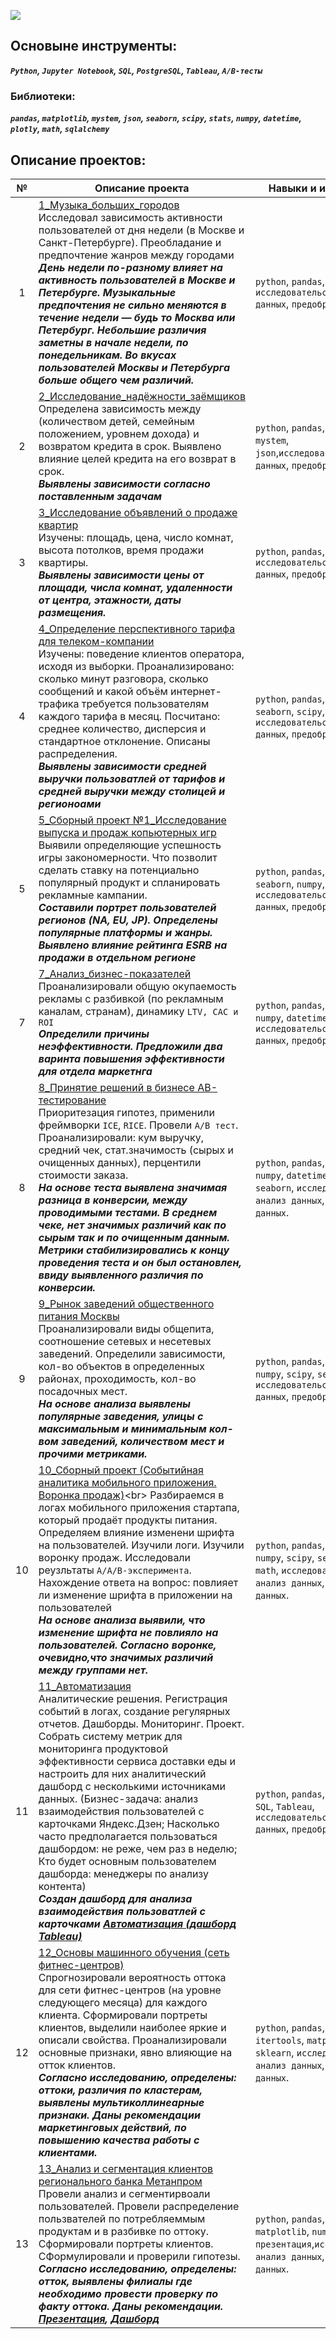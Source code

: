[![](https://user-images.githubusercontent.com/94078912/167956530-793583be-9d16-4230-9703-49b0a23031cd.png)](https://practicum.yandex.ru/profile/data-analyst/)  
## Основыне инструменты:  
***`Python`, `Jupyter Notebook`, `SQL`, `PostgreSQL`, `Tableau`, `А/В-тесты`***  
### Библиотеки:  
***`pandas`, `matplotlib`, `mystem`, `json`, `seaborn`, `scipy`, `stats`, `numpy`, `datetime`, `plotly`, `math`, `sqlalchemy`***   
## Описание проектов: 
**№** |**Описание проекта** |**Навыки и инструменты**
:-----------:|----------|------------------------ 
1|[1_Музыка_больших_городов](https://github.com/magnusred1986/YP_data_analyst_/blob/main/01_%D0%9C%D1%83%D0%B7%D1%8B%D0%BA%D0%B0_%D0%B1%D0%BE%D0%BB%D1%8C%D1%88%D0%B8%D1%85_%D0%B3%D0%BE%D1%80%D0%BE%D0%B4%D0%BE%D0%B2/1_%D0%9F%D1%80%D0%BE%D0%B5%D0%BA%D1%82_%D0%BC%D1%83%D0%B7%D1%8B%D0%BA%D0%B0_%D0%B1%D0%BE%D0%BB%D1%8C%D1%88%D0%B8%D1%85_%D0%B3%D0%BE%D1%80%D0%BE%D0%B4%D0%BE%D0%B2.ipynb)<br>Исследовал зависимость активности пользователей от дня недели (в Москве и Санкт-Петербурге). Преобладание и предпочтение жанров между городами <br>***День недели по-разному влияет на активность пользователей в Москве и Петербурге. Музыкальные предпочтения не сильно меняются в течение недели — будь то Москва или Петербург. Небольшие различия заметны в начале недели, по понедельникам. Во вкусах пользователей Москвы и Петербурга больше общего чем различий.***| `python`, `pandas`, `исследовательский анализ данных`, `предобработка данных`.    
2|[2_Исследование_надёжности_заёмщиков](https://github.com/magnusred1986/YP_data_analyst_/blob/main/02_%D0%98%D1%81%D1%81%D0%BB%D0%B5%D0%B4%D0%BE%D0%B2%D0%B0%D0%BD%D0%B8%D0%B5_%D0%BD%D0%B0%D0%B4%D0%B5%D0%B6%D0%BD%D0%BE%D1%81%D1%82%D0%B8_%D0%B7%D0%B0%D0%B5%D0%BC%D1%89%D0%B8%D0%BA%D0%BE%D0%B2/2_%D0%9F%D1%80%D0%BE%D0%B5%D0%BA%D1%82_%D0%98%D1%81%D1%81%D0%BB%D0%B5%D0%B4%D0%BE%D0%B2%D0%B0%D0%BD%D0%B8%D0%B5_%D0%BD%D0%B0%D0%B4%D1%91%D0%B6%D0%BD%D0%BE%D1%81%D1%82%D0%B8_%D0%B7%D0%B0%D1%91%D0%BC%D1%89%D0%B8%D0%BA%D0%BE%D0%B2.ipynb)<br>Определена зависимость между (количеством детей, семейным положением, уровнем дохода) и возвратом кредита в срок. Выявлено влияние целей кредита на его возврат в срок.<br> ***Выявлены зависимости согласно поставленным задачам*** | `python`, `pandas`, `matplotlib`, `mystem`, `json`,`исследовательский анализ данных`, `предобработка данных`.
3|[3_Исследование объявлений о продаже квартир](https://github.com/magnusred1986/YP_data_analyst_/blob/main/03_%D0%98%D1%81%D1%81%D0%BB%D0%B5%D0%B4%D0%BE%D0%B2%D0%B0%D0%BD%D0%B8%D0%B5_%D0%BE%D0%B1%D1%8A%D1%8F%D0%B2%D0%BB%D0%B5%D0%BD%D0%B8%D0%B9_%D0%BE_%D0%BF%D1%80%D0%BE%D0%B4%D0%B0%D0%B6%D0%B5_%D0%BA%D0%B2%D0%B0%D1%80%D1%82%D0%B8%D1%80/3_%D0%98%D1%81%D1%81%D0%BB%D0%B5%D0%B4%D0%BE%D0%B2%D0%B0%D0%BD%D0%B8%D0%B5_%D0%BE%D0%B1%D1%8A%D1%8F%D0%B2%D0%BB%D0%B5%D0%BD%D0%B8%D0%B9_%D0%BE_%D0%BF%D1%80%D0%BE%D0%B4%D0%B0%D0%B6%D0%B5_%D0%BA%D0%B2%D0%B0%D1%80%D1%82%D0%B8%D1%80.ipynb)<br>Изучены: площадь, цена, число комнат, высота потолков, время продажи квартиры.<br> ***Выявлены зависимости цены от площади, числа комнат, удаленности от центра, этажности, даты размещения.*** | `python`, `pandas`, `matplotlib`, `исследовательский анализ данных`, `предобработка данных`.    
4|[4_Определение перспективного тарифа для телеком-компании](https://github.com/magnusred1986/YP_data_analyst_/blob/main/04_%D0%9E%D0%BF%D1%80%D0%B5%D0%B4%D0%B5%D0%BB%D0%B5%D0%BD%D0%B8%D0%B5_%D0%BF%D0%B5%D1%80%D1%81%D0%BF%D0%B5%D0%BA%D1%82%D0%B8%D0%B2%D0%BD%D0%BE%D0%B3%D0%BE_%D1%82%D0%B0%D1%80%D0%B8%D1%84%D0%B0_%D0%B4%D0%BB%D1%8F_%D1%82%D0%B5%D0%BB%D0%B5%D0%BA%D0%BE%D0%BC-%D0%BA%D0%BE%D0%BC%D0%BF%D0%B0%D0%BD%D0%B8%D0%B8/4_%D0%9F%D1%80%D0%BE%D0%B5%D0%BA%D1%82_%D0%9E%D0%BF%D1%80%D0%B5%D0%B4%D0%B5%D0%BB%D0%B5%D0%BD%D0%B8%D0%B5_%D0%BF%D0%B5%D1%80%D1%81%D0%BF%D0%B5%D0%BA%D1%82%D0%B8%D0%B2%D0%BD%D0%BE%D0%B3%D0%BE_%D1%82%D0%B0%D1%80%D0%B8%D1%84%D0%B0.ipynb)<br>Изучены: поведение клиентов оператора, исходя из выборки. Проанализировано: сколько минут разговора, сколько сообщений и какой объём интернет-трафика требуется пользователям каждого тарифа в месяц. Посчитано:  среднее количество, дисперсия и стандартное отклонение. Описаны распределения. <br> ***Выявлены зависимости средней выручки пользоватлей от тарифов и средней выручки между столицей и регионоами*** | `python`, `pandas`, `matplotlib`, `seaborn`, `scipy`, `stats`, `исследовательский анализ данных`, `предобработка данных`.    
5|[5_Сборный проект №1_Исследование выпуска и продаж копьютерных игр](https://github.com/magnusred1986/YP_data_analyst_/blob/main/05_%D0%A1%D0%B1%D0%BE%D1%80%D0%BD%D1%8B%D0%B9_%D0%BF%D1%80%D0%BE%D0%B5%D0%BA%D1%82/5_%D0%A1%D0%B1%D0%BE%D1%80%D0%BD%D1%8B%D0%B9%20%D0%BF%D1%80%D0%BE%D0%B5%D0%BA%D1%82(%D0%BF%D1%80%D0%BE%D0%B4%D0%B0%D0%B6%D0%B0%20%D0%B8%D0%B3%D1%80%20%D0%B2%20%D0%B8%D0%BD%D1%82%D0%B5%D1%80%D0%BD%D0%B5%D1%82-%D0%BC%D0%B0%D0%B3%D0%B0%D0%B7%D0%B8%D0%BD%D0%B5).ipynb)<br>Выявили определяющие успешность игры закономерности. Что позволит сделать ставку на потенциально популярный продукт и спланировать рекламные кампании. <br> ***Составили портрет пользователей регионов (NA, EU, JP). Определены популярные платформы и жанры. Выявлено влияние рейтинга ESRB на продажи в отдельном регионе*** | `python`, `pandas`, `matplotlib`, `seaborn`, `numpy`, `datetime`,`scipy`, `исследовательский анализ данных`, `предобработка данных`.   
7|[7_Анализ_бизнес-показателей](https://github.com/magnusred1986/YP_data_analyst_/blob/main/07_%D0%90%D0%BD%D0%B0%D0%BB%D0%B8%D0%B7_%D0%B1%D0%B8%D0%B7%D0%BD%D0%B5%D1%81-%D0%BF%D0%BE%D0%BA%D0%B0%D0%B7%D0%B0%D1%82%D0%B5%D0%BB%D0%B5%D0%B9_%D0%BF%D1%80%D0%B8%D0%BB%D0%BE%D0%B6%D0%B5%D0%BD%D0%B8%D1%8F_Procrastinate_Pro%2B/7_%D0%90%D0%BD%D0%B0%D0%BB%D0%B8%D0%B7_%D0%B1%D0%B8%D0%B7%D0%BD%D0%B5%D1%81-%D0%BF%D0%BE%D0%BA%D0%B0%D0%B7%D0%B0%D1%82%D0%B5%D0%BB%D0%B5%D0%B9_%D0%BF%D1%80%D0%B8%D0%BB%D0%BE%D0%B6%D0%B5%D0%BD%D0%B8%D1%8F_Procrastinate_Pro%2B.ipynb)<br>Проанализировали общую окупаемость рекламы с разбивкой (по рекламным каналам, странам), динамику `LTV, CAC и ROI` <br> ***Определили причины неэффективности. Предложили два варинта повышения эффективности для отдела маркетнга*** | `python`, `pandas`, `matplotlib`, `numpy`, `datetime`, `исследовательский анализ данных`, `предобработка данных`.     
8|[8_Принятие решений в бизнесе AB-тестирование](https://github.com/magnusred1986/YP_data_analyst_/blob/main/08_%D0%9F%D1%80%D0%B8%D0%BD%D1%8F%D1%82%D0%B8%D0%B5%20%D1%80%D0%B5%D1%88%D0%B5%D0%BD%D0%B8%D0%B9%20%D0%B2%20%D0%B1%D0%B8%D0%B7%D0%BD%D0%B5%D1%81%D0%B5%20AB-%D1%82%D0%B5%D1%81%D1%82%D0%B8%D1%80%D0%BE%D0%B2%D0%B0%D0%BD%D0%B8%D0%B5/8_%D0%9F%D1%80%D0%B8%D0%BD%D1%8F%D1%82%D0%B8%D0%B5%20%D1%80%D0%B5%D1%88%D0%B5%D0%BD%D0%B8%D0%B9%20%D0%B2%20%D0%B1%D0%B8%D0%B7%D0%BD%D0%B5%D1%81%D0%B5%20AB-%D1%82%D0%B5%D1%81%D1%82%D0%B8%D1%80%D0%BE%D0%B2%D0%B0%D0%BD%D0%B8%D0%B5.ipynb)<br>Приоритезация гипотез, применили фреймворки `ICE`, `RICE`. Провели `А/В тест`. Проанализировали: кум выручку, средний чек, стат.значимость (сырых и очищенных данных), перцентили стоимости заказа. <br> ***На основе теста выявлена значимая разница в конверсии, между проводимыми тестами. В среднем чеке, нет значимых различий как по сырым так и по очищенным данным. Метрики стабилизировались к концу проведения теста и он был остановлен, ввиду выявленного различия по конверсии.*** | `python`, `pandas`, `matplotlib`, `numpy`, `datetime`, `scipy`, `seaborn`, `исследовательский анализ данных`, `предобработка данных`. 
9|[9_Рынок заведений общественного питания Москвы](https://github.com/magnusred1986/YP_data_analyst_/blob/main/09_%D0%A0%D1%8B%D0%BD%D0%BE%D0%BA%20%D0%B7%D0%B0%D0%B2%D0%B5%D0%B4%D0%B5%D0%BD%D0%B8%D0%B9%20%D0%BE%D0%B1%D1%89%D0%B5%D1%81%D1%82%D0%B2%D0%B5%D0%BD%D0%BD%D0%BE%D0%B3%D0%BE%20%D0%BF%D0%B8%D1%82%D0%B0%D0%BD%D0%B8%D1%8F%20%D0%9C%D0%BE%D1%81%D0%BA%D0%B2%D1%8B/9_%D0%A0%D1%8B%D0%BD%D0%BE%D0%BA%20%D0%B7%D0%B0%D0%B2%D0%B5%D0%B4%D0%B5%D0%BD%D0%B8%D0%B9%20%D0%BE%D0%B1%D1%89%D0%B5%D1%81%D1%82%D0%B2%D0%B5%D0%BD%D0%BD%D0%BE%D0%B3%D0%BE%20%D0%BF%D0%B8%D1%82%D0%B0%D0%BD%D0%B8%D1%8F%20%D0%9C%D0%BE%D1%81%D0%BA%D0%B2%D1%8B.ipynb)<br> Проанализировали виды общепита, соотношение сетевых и несетевых заведений. Определили зависимости, кол-во объектов в определенных районах, проходимость, кол-во посадочных мест. <br> ***На основе анализа выявлены популярные заведения, улицы с максимальным и минимальным кол-вом заведений, количеством мест и прочими метриками.*** | `python`, `pandas`, `matplotlib`, `numpy`, `scipy`, `seaborn`, `исследовательский анализ данных`, `предобработка данных`. 
10|[10_Сборный проект (Событийная аналитика мобильного приложения. Воронка продаж)](https://github.com/magnusred1986/YP_data_analyst_/blob/main/10_%D0%A1%D0%B1%D0%BE%D1%80%D0%BD%D1%8B%D0%B9%20%D0%BF%D1%80%D0%BE%D0%B5%D0%BA%D1%82%20(%D0%A1%D0%BE%D0%B1%D1%8B%D1%82%D0%B8%D0%B9%D0%BD%D0%B0%D1%8F%20%D0%B0%D0%BD%D0%B0%D0%BB%D0%B8%D1%82%D0%B8%D0%BA%D0%B0%20%D0%BC%D0%BE%D0%B1%D0%B8%D0%BB%D1%8C%D0%BD%D0%BE%D0%B3%D0%BE%20%D0%BF%D1%80%D0%B8%D0%BB%D0%BE%D0%B6%D0%B5%D0%BD%D0%B8%D1%8F.%20%D0%92%D0%BE%D1%80%D0%BE%D0%BD%D0%BA%D0%B0%20%D0%BF%D1%80%D0%BE%D0%B4%D0%B0%D0%B6)/10_%D0%A1%D0%B1%D0%BE%D1%80%D0%BD%D1%8B%D0%B9%20%D0%BF%D1%80%D0%BE%D0%B5%D0%BA%D1%82%20(%D0%A1%D0%BE%D0%B1%D1%8B%D1%82%D0%B8%D0%B9%D0%BD%D0%B0%D1%8F%20%D0%B0%D0%BD%D0%B0%D0%BB%D0%B8%D1%82%D0%B8%D0%BA%D0%B0%20%D0%BC%D0%BE%D0%B1%D0%B8%D0%BB%D1%8C%D0%BD%D0%BE%D0%B3%D0%BE%20%D0%BF%D1%80%D0%B8%D0%BB%D0%BE%D0%B6%D0%B5%D0%BD%D0%B8%D1%8F.%20%D0%92%D0%BE%D1%80%D0%BE%D0%BD%D0%BA%D0%B0%20%D0%BF%D1%80%D0%BE%D0%B4%D0%B0%D0%B6).ipynb)<br> Разбираемся в логах мобильного приложения стартапа, который продаёт продукты питания. Определяем влияние изменени шрифта на пользователей. Изучили логи. Изучили воронку продаж. Исследовали реузльтаты `A/A/B-эксперимента`. Нахождение ответа на вопрос: повлияет ли изменение шрифта в приложении на пользователей <br> ***На основе анализа выявили, что изменение шрифта не повлияло на пользователей. Согласно воронке, очевидно,что значимых различий между группами нет.*** | `python`, `pandas`, `matplotlib`, `numpy`, `scipy`, `seaborn`, `plotly`, `math`, `исследовательский анализ данных`, `предобработка данных`. 
11|[11_Автоматизация](https://github.com/magnusred1986/YP_data_analyst_/blob/main/11_%D0%90%D0%B2%D1%82%D0%BE%D0%BC%D0%B0%D1%82%D0%B8%D0%B7%D0%B0%D1%86%D0%B8%D1%8F%20(%D0%B4%D0%B0%D1%88%D0%B1%D0%BE%D1%80%D0%B4%20Tableau)/11_%D0%B0%D0%B2%D1%82%D0%BE%D0%BC%D0%B0%D1%82%D0%B8%D0%B7%D0%B0%D1%86%D0%B8%D1%8F_%D0%9F%D1%80%D0%BE%D0%B5%D0%BA%D1%82.ipynb)<br>  Аналитические решения. Регистрация событий в логах, создание регулярных отчетов. Дашборды. Мониторинг. Проект. Собрать систему метрик для мониторинга продуктовой эффективности сервиса доставки еды и настроить для них аналитический дашборд с несколькими источниками данных. (Бизнес-задача: анализ взаимодействия пользователей с карточками Яндекс.Дзен; Насколько часто предполагается пользоваться дашбордом: не реже, чем раз в неделю; Кто будет основным пользователем дашборда: менеджеры по анализу контента) <br> ***Создан дашборд для анализа взаимодействия пользоватлей с карточками [Автоматизация (дашборд Tableau)](https://public.tableau.com/app/profile/sergey.krutiko/viz/Book1_16502897868380/sheet12?publish=yes)*** | `python`, `pandas`, `sqlalchemy`, `SQL`, `Tableau`, `исследовательский анализ данных`, `предобработка данных`. 
12|[12_Основы машинного обучения (сеть фитнес-центров)](https://github.com/magnusred1986/YP_data_analyst_/blob/main/12_%D0%9E%D1%81%D0%BD%D0%BE%D0%B2%D1%8B%20%D0%BC%D0%B0%D1%88%D0%B8%D0%BD%D0%BD%D0%BE%D0%B3%D0%BE%20%D0%BE%D0%B1%D1%83%D1%87%D0%B5%D0%BD%D0%B8%D1%8F%20(%D1%81%D0%B5%D1%82%D1%8C%20%D1%84%D0%B8%D1%82%D0%BD%D0%B5%D1%81-%D1%86%D0%B5%D0%BD%D1%82%D1%80%D0%BE%D0%B2)/12_%D0%9E%D1%81%D0%BD%D0%BE%D0%B2%D1%8B%20%D0%BC%D0%B0%D1%88%D0%B8%D0%BD%D0%BD%D0%BE%D0%B3%D0%BE%20%D0%BE%D0%B1%D1%83%D1%87%D0%B5%D0%BD%D0%B8%D1%8F%20(%D1%81%D0%B5%D1%82%D1%8C%20%D1%84%D0%B8%D1%82%D0%BD%D0%B5%D1%81-%D1%86%D0%B5%D0%BD%D1%82%D1%80%D0%BE%D0%B2).ipynb)<br> Спрогнозировали вероятность оттока для сети фитнес-центров (на уровне следующего месяца) для каждого клиента. Сформировали портреты клиентов, выделили наиболее яркие и описали свойства. Проанализировали основные признаки, явно влияющие на отток клиентов. <br> ***Согласно исследованию, определены: оттоки, различия по кластерам, выявлены мультиколлинеарные признаки. Даны рекомендации маркетинговых действий, по повышению качества работы с клиентами.*** | `python`, `pandas`, `seaborn`, `itertools`, `matplotlib`, `numpy`, `sklearn`, `исследовательский анализ данных`, `предобработка данных`. 
13|[13_Анализ и сегментация клиентов регионального банка Метанпром](https://github.com/magnusred1986/YP_data_analyst_/blob/main/13_%D0%90%D0%BD%D0%B0%D0%BB%D0%B8%D0%B7%20%D0%B8%20%D1%81%D0%B5%D0%B3%D0%BC%D0%B5%D0%BD%D1%82%D0%B0%D1%86%D0%B8%D1%8F%20%D0%BA%D0%BB%D0%B8%D0%B5%D0%BD%D1%82%D0%BE%D0%B2%20%D1%80%D0%B5%D0%B3%D0%B8%D0%B0%D0%BD%D0%B0%D0%BB%D1%8C%D0%BD%D0%BE%D0%B3%D0%BE%20%D0%B1%D0%B0%D0%BD%D0%BA%D0%B0%20%D0%9C%D0%B5%D1%82%D0%B0%D0%BD%D0%BF%D1%80%D0%BE%D0%BC/13_%D0%9F%D1%80%D0%BE%D0%B5%D0%BA%D1%82%20(%D0%90%D0%BD%D0%B0%D0%BB%D0%B8%D0%B7%20%D0%B8%20%D1%81%D0%B5%D0%B3%D0%BC%D0%B5%D0%BD%D1%82%D0%B0%D1%86%D0%B8%D1%8F%20%D0%BA%D0%BB%D0%B8%D0%B5%D0%BD%D1%82%D0%BE%D0%B2%20%D1%80%D0%B5%D0%B3%D0%B8%D0%BE%D0%BD%D0%B0%D0%BB%D1%8C%D0%BD%D0%BE%D0%B3%D0%BE%20%D0%B1%D0%B0%D0%BD%D0%BA%D0%B0%20%D0%9C%D0%B5%D1%82%D0%B0%D0%BD%D0%BF%D1%80%D0%BE%D0%BC%20%D0%BF%D0%BE%20%D0%BA%D0%BE%D0%BB%D0%B8%D1%87%D0%B5%D1%81%D1%82%D0%B2%D1%83%20%D0%BF%D0%BE%D1%82%D1%80%D0%B5%D0%B1%D0%BB%D1%8F%D0%B5%D0%BC%D1%8B%D1%85%20%D0%BF%D1%80%D0%BE%D0%B4%D1%83%D0%BA%D1%82%D0%BE%D0%B2).ipynb)<br> Провели анализ и сегментирвоали пользователей. Провели распределение пользвателей по потребляеммым продуктам и в разбивке по оттоку. Сформировали портреты клиентов. СФормулировали и проверили гипотезы. <br> ***Согласно исследованию, определены: отток, выявлены филиалы где необходимо провести проверку по факту оттока. Даны рекомендации. [Презентация](https://drive.google.com/file/d/17b_WcCwYWv_eLSyZ2LUdkkDYkq9fM8D5/view?usp=sharing), [Дашборд](https://public.tableau.com/app/profile/sergey.krutiko/viz/13_final/Dashboard2?publish=yes)*** | `python`, `pandas`, `seaborn`, `scipy`, `matplotlib`, `numpy`, `Tableau`, `презентация`,`исследовательский анализ данных`, `предобработка данных`.   
